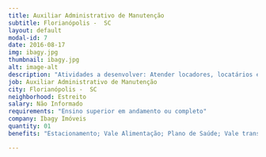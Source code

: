 ```yaml
---
title: Auxiliar Administrativo de Manutenção
subtitle: Florianópolis -  SC
layout: default
modal-id: 7
date: 2016-08-17
img: ibagy.jpg
thumbnail: ibagy.jpg
alt: image-alt
description: "Atividades a desenvolver: Atender locadores, locatários e prestadores de serviço para a manutenção de imóveis; Revisar os procedimentos do setor e solicitar alterações, se necessário; Emitir ordens de serviço e auxiliar nas demandas do setor. Pré- requisitos: Superior em andamento ou completo em áreas afins; Experiência na área administrativa e relacionamento com cliente; Conhecimento de pacote office (Excel/Word)."
job: Auxiliar Administrativo de Manutenção
city: Florianópolis -  SC
neighborhood: Estreito
salary: Não Informado
requirements: "Ensino superior em andamento ou completo"
company: Ibagy Imóveis
quantity: 01
benefits: "Estacionamento; Vale Alimentação; Plano de Saúde; Vale transporte"

---
```

